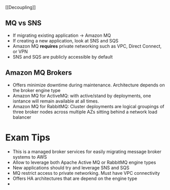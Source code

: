 [[Decoupling]]

## MQ vs SNS

- If migrating existing application -> Amazon MQ
- If creating a new application, look at SNS and SQS
- Amazon MQ **requires** private networking such as VPC, Direct Connect, or VPN
- SNS and SQS are publicly accessible by default

## Amazon MQ Brokers

- Offers minimize downtime during maintenance. Architecture depends on the broker engine type
- Amazon MQ for ActiveMQ: with active/stand by deployments, one isntance will remain available at all times.
- Amazon MQ for RabbitMQ: Cluster deployments are logical groupings of three broker nodes across multiple AZs sitting behind a network load balancer

# Exam Tips
- This is a managed broker services for easily migrating message broker systems to AWS
- Allow to leverage both Apache Active MQ or RabbitMQ engine types
- New applications should try and leverage SNS and SQS
- MQ restrict access to private networking. Must have VPC connectivity
- Offers HA architectures that are depend on the engine type
- 